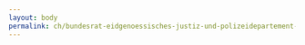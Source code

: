 ```yaml
---
layout: body
permalink: ch/bundesrat-eidgenoessisches-justiz-und-polizeidepartement-bundesamt-fuer-migration-direktion-asyl-zentrale-verfahren-und-rueckkehr-region-osteuropa-und-zentralasien/
---
```


